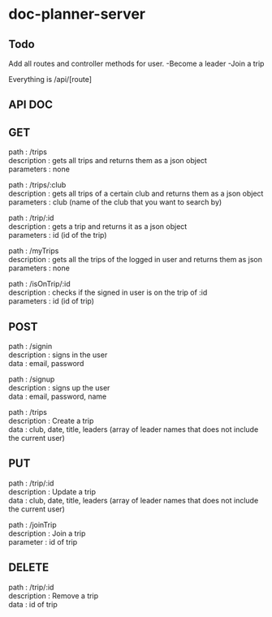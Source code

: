 # doc-planner-server


## Todo
Add all routes and controller methods for user.
  -Become a leader
  -Join a trip


Everything is /api/[route]
## API DOC
## GET
path : /trips  
description : gets all trips and returns them as a json object  
parameters : none  

path : /trips/:club  
description : gets all trips of a certain club and returns them as a json object  
parameters : club (name of the club that you want to search by)  

path : /trip/:id  
description : gets a trip and returns it as a json object  
parameters : id (id of the trip)  

path : /myTrips  
description : gets all the trips of the logged in user and returns them as json  
parameters : none  

path : /isOnTrip/:id  
description : checks if the signed in user is on the trip of :id  
parameters : id (id of trip)  

## POST
path : /signin  
description : signs in the user  
data : email, password  

path : /signup  
description : signs up the user  
data : email, password, name  

path : /trips  
description : Create a trip  
data : club, date, title, leaders (array of leader names that does not include the current user)  


## PUT
path : /trip/:id  
description : Update a trip  
data : club, date, title, leaders (array of leader names that does not include the current user)  

path : /joinTrip  
description : Join a trip  
parameter : id of trip  

## DELETE
path : /trip/:id  
description : Remove a trip  
data : id of trip  
